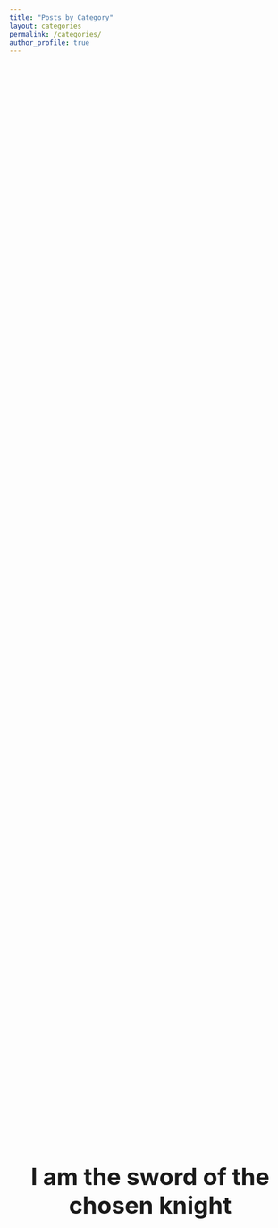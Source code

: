 ```yaml
---
title: "Posts by Category"
layout: categories
permalink: /categories/
author_profile: true
---
```


<div style="height: 100vh; display: flex; align-items: center; justify-content: center; text-align: center;">
  <h1 style="font-size: 3em;">I am the sword of the chosen knight</h1>
</div>

